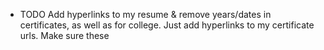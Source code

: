- TODO Add hyperlinks to my resume & remove years/dates in certificates, as well as for college. Just add hyperlinks to my certificate urls. Make sure these